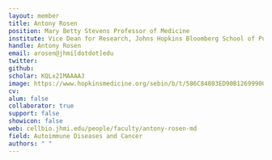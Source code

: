 ```yaml
---
layout: member
title: Antony Rosen
position: Mary Betty Stevens Professor of Medicine
institute: Vice Dean for Research, Johns Hopkins Bloomberg School of Public Health
handle: Antony Rosen
email: arosen@jhmi[dotdot]edu
twitter: 
github: 
scholar: KQLx2IMAAAAJ
image: https://www.hopkinsmedicine.org/sebin/b/t/586C84803ED90B12699900F893D78179.jpg
cv: 
alum: false
collaborator: true
support: false
showicon: false                                  
web: cellbio.jhmi.edu/people/faculty/antony-rosen-md
field: Autoimmune Diseases and Cancer
authors: " "
---
```


